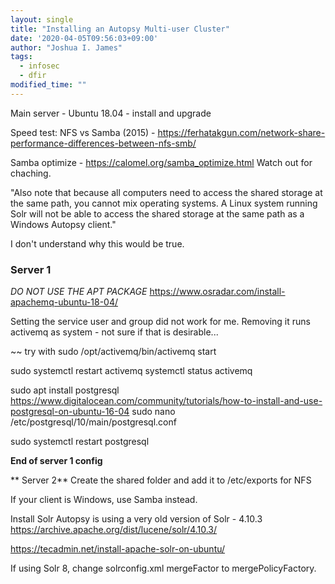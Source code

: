 ```yaml
---
layout: single
title: "Installing an Autopsy Multi-user Cluster"
date: '2020-04-05T09:56:03+09:00'
author: "Joshua I. James"
tags:
  - infosec
  - dfir
modified_time: ""
---
```


Main server - Ubuntu 18.04 - install and upgrade

Speed test: NFS vs Samba (2015) - https://ferhatakgun.com/network-share-performance-differences-between-nfs-smb/

Samba optimize - https://calomel.org/samba_optimize.html
Watch out for chaching.

"Also note that because all computers need to access the shared storage at the same path, you cannot mix operating systems. A Linux system running Solr will not be able to access the shared storage at the same path as a Windows Autopsy client."

I don't understand why this would be true.

### Server 1
*DO NOT USE THE APT PACKAGE* https://www.osradar.com/install-apachemq-ubuntu-18-04/

Setting the service user and group did not work for me. Removing it runs activemq as system - not sure if that is desirable...

~~ try with
sudo /opt/activemq/bin/activemq start


sudo systemctl restart activemq
systemctl status activemq

sudo apt install postgresql
https://www.digitalocean.com/community/tutorials/how-to-install-and-use-postgresql-on-ubuntu-16-04
sudo nano /etc/postgresql/10/main/postgresql.conf

sudo systemctl restart postgresql

**End of server 1 config**

** Server 2**
Create the shared folder and add it to /etc/exports for NFS

If your client is Windows, use Samba instead.

Install Solr
Autopsy is using a very old version of Solr - 4.10.3
https://archive.apache.org/dist/lucene/solr/4.10.3/

https://tecadmin.net/install-apache-solr-on-ubuntu/

If using Solr 8, change solrconfig.xml mergeFactor to mergePolicyFactory.